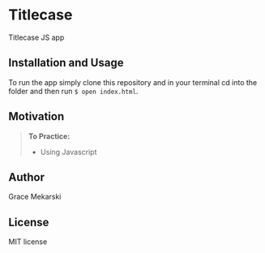 Titlecase
==============

Titlecase JS app

Installation and Usage
------------
To run the app simply clone this repository and in your terminal cd into the folder and then run
`$ open index.html`.

Motivation
--------
> **To Practice:**
>- Using Javascript


Author
------

Grace Mekarski

License
-------

MIT license

